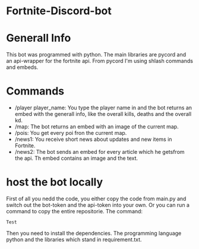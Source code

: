 # Fortnite-Discord-bot

# Generall Info
This bot was programmed with python. The main libraries are pycord and an api-wrapper for the fortnite api. From pycord I'm using shlash commands and embeds.

# Commands
- /player player_name: You type the player name in and the bot returns an embed with the generall info, like the overall kills, deaths and the overall kd.
- /map: The bot returns an embed with an image of the current map.
- /pois: You get every poi fron the current map.
- /news1: You receive short news about updates and new items in Fortnite.
- /news2: The bot sends an embed for every article which he getsfrom the api. Th embed contains an image and the text.

# host the bot locally
First of all you nedd the code, you either copy the code from main.py and switch out the bot-token and the api-token into your own.
Or you can run a command to copy the entire repositorie.
The command:
```
Test
```
Then you need to install the dependencies. The programming language python and the libraries which stand in requirement.txt.
